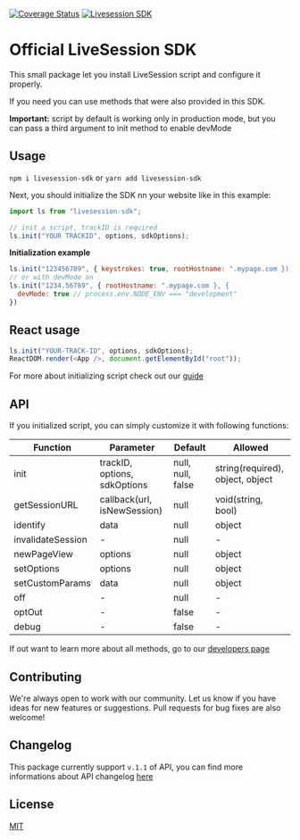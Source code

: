 [![Coverage Status](https://coveralls.io/repos/github/livesession/livesession-sdk/badge.svg?branch=master)](https://coveralls.io/github/livesession/livesession-sdk?branch=master)
[![Livesession SDK](https://circleci.com/gh/livesession/livesession-sdk.svg?style=svg)](https://circleci.com/gh/livesession/livesession-sdk/)

# Official LiveSession SDK

This small package let you install LiveSession script and configure it properly.

If you need you can use methods that were also provided in this SDK.

**Important:** script by default is working only in production mode, but you can pass a third argument to init method to enable devMode

## Usage

`npm i livesession-sdk` or `yarn add livesession-sdk`

Next, you should initialize the SDK nn your website like in this example:

```javascript
import ls from "livesession-sdk";

// init a script, trackID is required
ls.init("YOUR TRACKID", options, sdkOptions);
```

**Initialization example**

```javascript
ls.init("123456789", { keystrokes: true, rootHostname: ".mypage.com });
// or with devMode on
ls.init("1234.56789", { rootHostname: ".mypage.com }, {
  devMode: true // process.env.NODE_ENV === "development"
})
```

## React usage

```javascript
ls.init("YOUR-TRACK-ID", options, sdkOptions);
ReactDOM.render(<App />, document.getElementById("root"));
```

For more about initializing script check out our [guide](https://developers.livesession.io/javascript-api/configuration/)

## API

If you initialized script, you can simply customize it with following functions:

| Function          | Parameter                    | Default           | Allowed                          |
| ----------------- | ---------------------------- | ----------------- | -------------------------------- |
| init              | trackID, options, sdkOptions | null, null, false | string(required), object, object |
| getSessionURL     | callback(url, isNewSession)  | null              | void(string, bool)               |
| identify          | data                         | null              | object                           |
| invalidateSession | -                            | null              | -                                |
| newPageView       | options                      | null              | object                           |
| setOptions        | options                      | null              | object                           |
| setCustomParams   | data                         | null              | object                           |
| off               | -                            | null              | -                                |
| optOut            | -                            | false             | -                                |
| debug             | -                            | false             | -                                |

If out want to learn more about all methods, go to our [developers page](https://developers.livesession.io/javascript-api/methods/)

## Contributing

We're always open to work with our community. Let us know if you have ideas for new features or suggestions. Pull requests for bug fixes are also welcome!

## Changelog

This package currently support `v.1.1` of API, you can find more informations about API changelog [here](https://developers.livesession.io/getting-started/changelog/)

## License

[MIT](https://github.com/livesession/livesession-sdk/blob/master/LICENSE)
